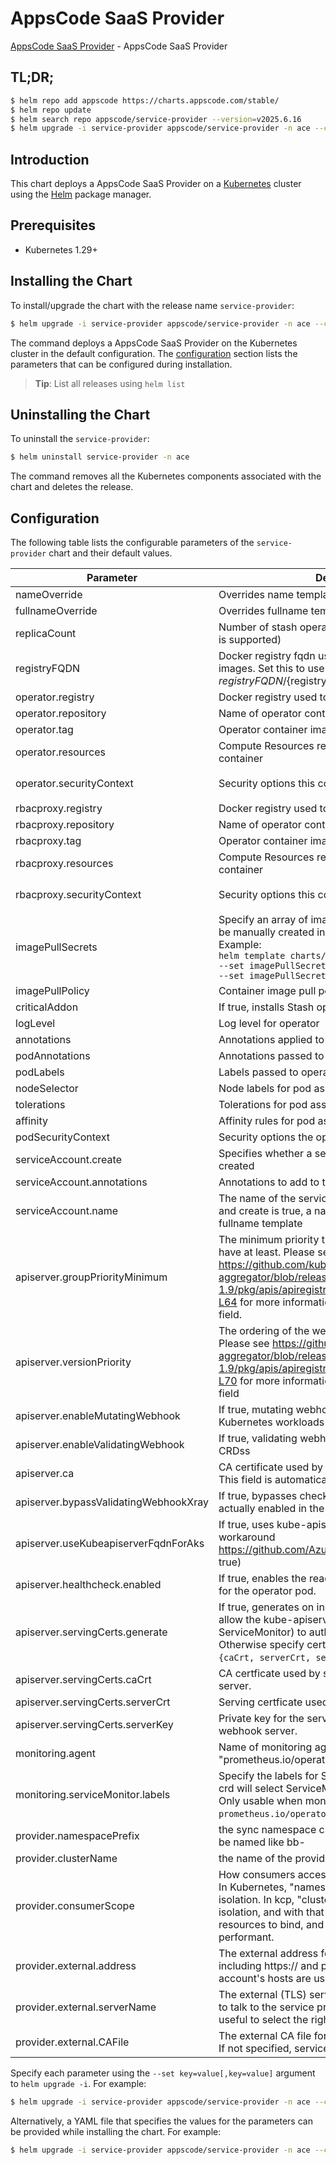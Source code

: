 # AppsCode SaaS Provider

[AppsCode SaaS Provider](https://github.com/appscode-cloud) - AppsCode SaaS Provider

## TL;DR;

```bash
$ helm repo add appscode https://charts.appscode.com/stable/
$ helm repo update
$ helm search repo appscode/service-provider --version=v2025.6.16
$ helm upgrade -i service-provider appscode/service-provider -n ace --create-namespace --version=v2025.6.16
```

## Introduction

This chart deploys a AppsCode SaaS Provider on a [Kubernetes](http://kubernetes.io) cluster using the [Helm](https://helm.sh) package manager.

## Prerequisites

- Kubernetes 1.29+

## Installing the Chart

To install/upgrade the chart with the release name `service-provider`:

```bash
$ helm upgrade -i service-provider appscode/service-provider -n ace --create-namespace --version=v2025.6.16
```

The command deploys a AppsCode SaaS Provider on the Kubernetes cluster in the default configuration. The [configuration](#configuration) section lists the parameters that can be configured during installation.

> **Tip**: List all releases using `helm list`

## Uninstalling the Chart

To uninstall the `service-provider`:

```bash
$ helm uninstall service-provider -n ace
```

The command removes all the Kubernetes components associated with the chart and deletes the release.

## Configuration

The following table lists the configurable parameters of the `service-provider` chart and their default values.

|               Parameter               |                                                                                                                     Description                                                                                                                      |                                                                                            Default                                                                                             |
|---------------------------------------|------------------------------------------------------------------------------------------------------------------------------------------------------------------------------------------------------------------------------------------------------|------------------------------------------------------------------------------------------------------------------------------------------------------------------------------------------------|
| nameOverride                          | Overrides name template                                                                                                                                                                                                                              | <code>""</code>                                                                                                                                                                                |
| fullnameOverride                      | Overrides fullname template                                                                                                                                                                                                                          | <code>""</code>                                                                                                                                                                                |
| replicaCount                          | Number of stash operator replicas to create (only 1 is supported)                                                                                                                                                                                    | <code>1</code>                                                                                                                                                                                 |
| registryFQDN                          | Docker registry fqdn used to pull Stash related images. Set this to use docker registry hosted at ${registryFQDN}/${registry}/${image}                                                                                                               | <code>ghcr.io</code>                                                                                                                                                                           |
| operator.registry                     | Docker registry used to pull operator image                                                                                                                                                                                                          | <code>appscode</code>                                                                                                                                                                          |
| operator.repository                   | Name of operator container image                                                                                                                                                                                                                     | <code>service-provider</code>                                                                                                                                                                  |
| operator.tag                          | Operator container image tag                                                                                                                                                                                                                         | <code>""</code>                                                                                                                                                                                |
| operator.resources                    | Compute Resources required by the operator container                                                                                                                                                                                                 | <code>{"requests":{"cpu":"100m"}}</code>                                                                                                                                                       |
| operator.securityContext              | Security options this container should run with                                                                                                                                                                                                      | <code>{"allowPrivilegeEscalation":false,"capabilities":{"drop":["ALL"]},"readOnlyRootFilesystem":true,"runAsNonRoot":true,"runAsUser":65534,"seccompProfile":{"type":"RuntimeDefault"}}</code> |
| rbacproxy.registry                    | Docker registry used to pull operator image                                                                                                                                                                                                          | <code>appscode</code>                                                                                                                                                                          |
| rbacproxy.repository                  | Name of operator container image                                                                                                                                                                                                                     | <code>kube-rbac-proxy</code>                                                                                                                                                                   |
| rbacproxy.tag                         | Operator container image tag                                                                                                                                                                                                                         | <code>v0.18.2</code>                                                                                                                                                                           |
| rbacproxy.resources                   | Compute Resources required by the operator container                                                                                                                                                                                                 | <code>{"requests":{"cpu":"100m"}}</code>                                                                                                                                                       |
| rbacproxy.securityContext             | Security options this container should run with                                                                                                                                                                                                      | <code>{"allowPrivilegeEscalation":false,"capabilities":{"drop":["ALL"]},"readOnlyRootFilesystem":true,"runAsNonRoot":true,"runAsUser":65534,"seccompProfile":{"type":"RuntimeDefault"}}</code> |
| imagePullSecrets                      | Specify an array of imagePullSecrets. Secrets must be manually created in the namespace. <br> Example: <br> `helm template charts/stash \` <br> `--set imagePullSecrets[0].name=sec0 \` <br> `--set imagePullSecrets[1].name=sec1`                   | <code>[]</code>                                                                                                                                                                                |
| imagePullPolicy                       | Container image pull policy                                                                                                                                                                                                                          | <code>IfNotPresent</code>                                                                                                                                                                      |
| criticalAddon                         | If true, installs Stash operator as critical addon                                                                                                                                                                                                   | <code>false</code>                                                                                                                                                                             |
| logLevel                              | Log level for operator                                                                                                                                                                                                                               | <code>3</code>                                                                                                                                                                                 |
| annotations                           | Annotations applied to operator deployment                                                                                                                                                                                                           | <code>{}</code>                                                                                                                                                                                |
| podAnnotations                        | Annotations passed to operator pod(s).                                                                                                                                                                                                               | <code>{}</code>                                                                                                                                                                                |
| podLabels                             | Labels passed to operator pod(s)                                                                                                                                                                                                                     | <code>{}</code>                                                                                                                                                                                |
| nodeSelector                          | Node labels for pod assignment                                                                                                                                                                                                                       | <code>{"kubernetes.io/os":"linux"}</code>                                                                                                                                                      |
| tolerations                           | Tolerations for pod assignment                                                                                                                                                                                                                       | <code>[]</code>                                                                                                                                                                                |
| affinity                              | Affinity rules for pod assignment                                                                                                                                                                                                                    | <code>{}</code>                                                                                                                                                                                |
| podSecurityContext                    | Security options the operator pod should run with.                                                                                                                                                                                                   | <code>{"fsGroup":65535}</code>                                                                                                                                                                 |
| serviceAccount.create                 | Specifies whether a service account should be created                                                                                                                                                                                                | <code>true</code>                                                                                                                                                                              |
| serviceAccount.annotations            | Annotations to add to the service account                                                                                                                                                                                                            | <code>{}</code>                                                                                                                                                                                |
| serviceAccount.name                   | The name of the service account to use. If not set and create is true, a name is generated using the fullname template                                                                                                                               | <code></code>                                                                                                                                                                                  |
| apiserver.groupPriorityMinimum        | The minimum priority the webhook api group should have at least. Please see https://github.com/kubernetes/kube-aggregator/blob/release-1.9/pkg/apis/apiregistration/v1beta1/types.go#L58-L64 for more information on proper values of this field.    | <code>10000</code>                                                                                                                                                                             |
| apiserver.versionPriority             | The ordering of the webhook api inside of the group. Please see https://github.com/kubernetes/kube-aggregator/blob/release-1.9/pkg/apis/apiregistration/v1beta1/types.go#L66-L70 for more information on proper values of this field                 | <code>15</code>                                                                                                                                                                                |
| apiserver.enableMutatingWebhook       | If true, mutating webhook is configured for Kubernetes workloads                                                                                                                                                                                     | <code>true</code>                                                                                                                                                                              |
| apiserver.enableValidatingWebhook     | If true, validating webhook is configured for Stash CRDss                                                                                                                                                                                            | <code>true</code>                                                                                                                                                                              |
| apiserver.ca                          | CA certificate used by the Kubernetes api server. This field is automatically assigned by the operator.                                                                                                                                              | <code>not-ca-cert</code>                                                                                                                                                                       |
| apiserver.bypassValidatingWebhookXray | If true, bypasses checks that validating webhook is actually enabled in the Kubernetes cluster.                                                                                                                                                      | <code>false</code>                                                                                                                                                                             |
| apiserver.useKubeapiserverFqdnForAks  | If true, uses kube-apiserver FQDN for AKS cluster to workaround https://github.com/Azure/AKS/issues/522 (default true)                                                                                                                               | <code>true</code>                                                                                                                                                                              |
| apiserver.healthcheck.enabled         | If true, enables the readiness and liveliness probes for the operator pod.                                                                                                                                                                           | <code>false</code>                                                                                                                                                                             |
| apiserver.servingCerts.generate       | If true, generates on install/upgrade the certs that allow the kube-apiserver (and potentially ServiceMonitor) to authenticate operators pods. Otherwise specify certs in `apiserver.servingCerts.{caCrt, serverCrt, serverKey}`.                    | <code>true</code>                                                                                                                                                                              |
| apiserver.servingCerts.caCrt          | CA certficate used by serving certificate of webhook server.                                                                                                                                                                                         | <code>""</code>                                                                                                                                                                                |
| apiserver.servingCerts.serverCrt      | Serving certficate used by webhook server.                                                                                                                                                                                                           | <code>""</code>                                                                                                                                                                                |
| apiserver.servingCerts.serverKey      | Private key for the serving certificate used by webhook server.                                                                                                                                                                                      | <code>""</code>                                                                                                                                                                                |
| monitoring.agent                      | Name of monitoring agent (either "prometheus.io/operator" or "prometheus.io/builtin")                                                                                                                                                                | <code>"none"</code>                                                                                                                                                                            |
| monitoring.serviceMonitor.labels      | Specify the labels for ServiceMonitor. Prometheus crd will select ServiceMonitor using these labels. Only usable when monitoring agent is `prometheus.io/operator`.                                                                                  | <code>{}</code>                                                                                                                                                                                |
| provider.namespacePrefix              | the sync namespace created in the provider side will be named like bb-<some-hash>                                                                                                                                                                    | <code>"ace-"</code>                                                                                                                                                                            |
| provider.clusterName                  | the name of the provider                                                                                                                                                                                                                             | <code>"Appscode"</code>                                                                                                                                                                        |
| provider.consumerScope                | How consumers access the service provider cluster. In Kubernetes, "namespaced" allows namespace isolation. In kcp, "cluster" allows workspace isolation, and with that allows cluster-scoped resources to bind, and it is generally more performant. | <code>"Namespaced"</code>                                                                                                                                                                      |
| provider.external.address             | The external address for the service provider cluster, including https:// and port. If not specified, service account's hosts are used.                                                                                                              | <code>""</code>                                                                                                                                                                                |
| provider.external.serverName          | The external (TLS) server name used by consumers to talk to the service provider cluster. This can be useful to select the right certificate via SNI.                                                                                                | <code>""</code>                                                                                                                                                                                |
| provider.external.CAFile              | The external CA file for the service provider cluster. If not specified, service account's CA is used.                                                                                                                                               | <code>""</code>                                                                                                                                                                                |


Specify each parameter using the `--set key=value[,key=value]` argument to `helm upgrade -i`. For example:

```bash
$ helm upgrade -i service-provider appscode/service-provider -n ace --create-namespace --version=v2025.6.16 --set replicaCount=1
```

Alternatively, a YAML file that specifies the values for the parameters can be provided while
installing the chart. For example:

```bash
$ helm upgrade -i service-provider appscode/service-provider -n ace --create-namespace --version=v2025.6.16 --values values.yaml
```
